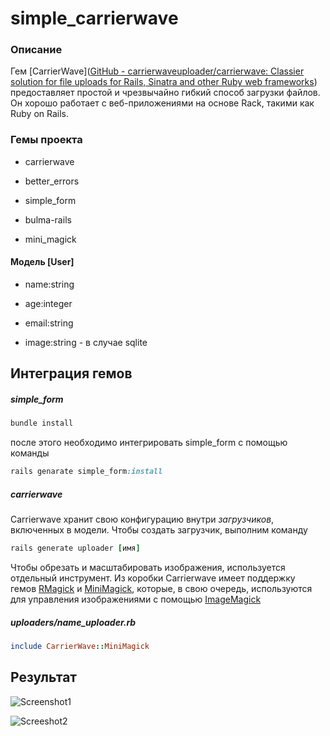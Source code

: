 # simple_carrierwave

### Описание

Гем [CarrierWave]([GitHub - carrierwaveuploader/carrierwave: Classier solution for file uploads for Rails, Sinatra and other Ruby web frameworks](https://github.com/carrierwaveuploader/carrierwave)) предоставляет простой и чрезвычайно гибкий способ загрузки файлов. Он хорошо работает с веб-приложениями на основе Rack, такими как Ruby on Rails. 

### Гемы проекта

* carrierwave

* better_errors 

* simple_form 

* bulma-rails 

* mini_magick 

#### Модель [User]

* name:string  

* age:integer 

* email:string  

* image:string   - в случае sqlite 



## Интеграция гемов

##### simple_form

```ruby
bundle install
```

после этого необходимо интегрировать simple_form с помощью команды 

``` ruby 
rails genarate simple_form:install
```

##### carrierwave

Carrierwave хранит свою конфигурацию внутри *загрузчиков*, включенных в модели. Чтобы создать загрузчик,  выполним команду

```ruby
rails generate uploader [имя]
```



Чтобы обрезать и масштабировать изображения, используется отдельный инструмент. Из коробки Carrierwave имеет поддержку гемов [RMagick](https://github.com/rmagick) и [MiniMagick](https://github.com/minimagick/minimagick), которые, в свою очередь, используются для управления изображениями с помощью [ImageMagick](https://www.imagemagick.org/)

##### uploaders/name_uploader.rb

```ruby
include CarrierWave::MiniMagick
```

## Результат

![Screenshot1](/home/dima/prog/rails/simple_carrierwave/2%20screen.png)



![Screeshot2](/home/dima/prog/rails/simple_carrierwave/image_screen.png)
